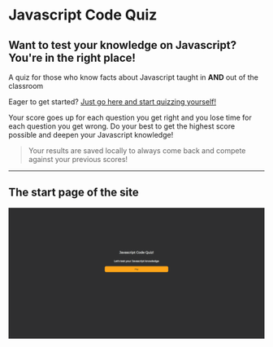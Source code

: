 # Javascript Code Quiz

## Want to test your knowledge on Javascript? You're in the right place!

A quiz for those who know facts about Javascript taught in **AND** out of the classroom

Eager to get started? [Just go here and start quizzing yourself!](https://rgarrettlee.github.io/code-quiz/)

Your score goes up for each question you get right and you lose time for each question you get wrong. Do your best to get the highest score possible and deepen your Javascript knowledge!

> Your results are saved locally to always come back and compete against your previous scores!

---

## The start page of the site

![site demo](./assets/images/demo.png)